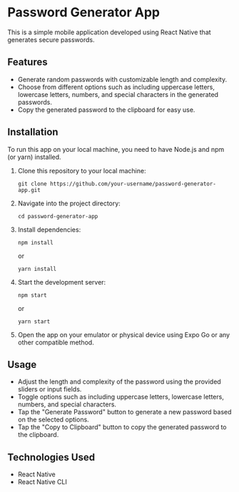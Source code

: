 # Password Generator App

This is a simple mobile application developed using React Native that generates secure passwords.

## Features

- Generate random passwords with customizable length and complexity.
- Choose from different options such as including uppercase letters, lowercase letters, numbers, and special characters in the generated passwords.
- Copy the generated password to the clipboard for easy use.


## Installation

To run this app on your local machine, you need to have Node.js and npm (or yarn) installed.

1. Clone this repository to your local machine:

    ```
    git clone https://github.com/your-username/password-generator-app.git
    ```

2. Navigate into the project directory:

    ```
    cd password-generator-app
    ```

3. Install dependencies:

    ```
    npm install
    ```
   or
    ```
    yarn install
    ```

4. Start the development server:

    ```
    npm start
    ```
   or
    ```
    yarn start
    ```

5. Open the app on your emulator or physical device using Expo Go or any other compatible method.

## Usage

- Adjust the length and complexity of the password using the provided sliders or input fields.
- Toggle options such as including uppercase letters, lowercase letters, numbers, and special characters.
- Tap the "Generate Password" button to generate a new password based on the selected options.
- Tap the "Copy to Clipboard" button to copy the generated password to the clipboard.

## Technologies Used

- React Native
- React Native CLI
